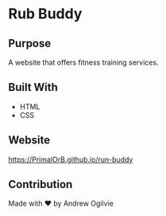 # Rub Buddy

## Purpose
A website that offers fitness training services.

## Built With
* HTML
* CSS

## Website
https://PrimalOrB.github.io/run-buddy

## Contribution
Made with ❤️ by Andrew Ogilvie

